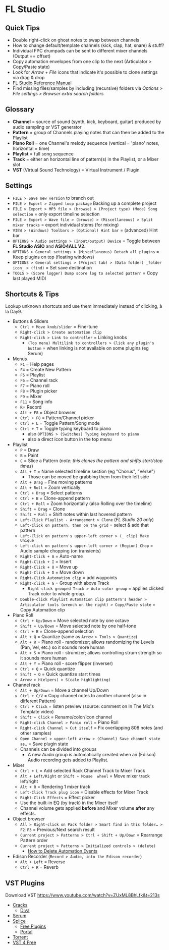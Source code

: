 # FL Studio

## Quick Tips

* Double right-click on ghost notes to swap between channels
* How to change default/template channels (kick, clap, hat, snare) & stuff?
* Individual FPC drumpads can be sent to different mixer channels (Output == offset)
* Copy automation envelopes from one clip to the next (Articulator > Copy/Paste state)
* Look for _Arrow + File_ icons that indicate it's possible to clone settings via drag & drop
* [FL Studio Reference Manual](https://www.image-line.com/support/flstudio_online_manual/html/title.htm)
* Find missing files/samples by including (recursive) folders via _Options > File settings > Browser extra search folders_

## Glossary

* **Channel** = source of sound (synth, kick, keyboard, guitar) produced by audio sampling or VST generator
* **Pattern** = group of Channels playing notes that can then be added to the Playlist
* **Piano Roll** = one Channel's melody sequence (vertical = 'piano' notes, horizontal = time)
* **Playlist** = full song sequence
* **Track** = either an horizontal line of pattern(s) in the Playlist, or a Mixer slot
* **VST** (Virtual Sound Technology) = Virtual Instrument / Plugin

## Settings

* `FILE > Save new version` to branch out
* `FILE > Export > Zipped loop package` Backing up a complete project
* `FILE > Export > MP3 file > (browse) > (Project type) (Mode) Song selection` = only export timeline selection
* `FILE > Export > Wave file > (browse) > (Miscellaneous) > Split mixer tracks` = export individual stems (for mixing)
* `VIEW > (Windows) Toolbars > (Optional) Hint bar` = (advanced) Hint bar
* `OPTIONS > Audio settings > (Input/output) Device` = Toggle between **FL Studio ASIO** and **ASIO4ALL V2**.
* `OPTIONS > General settings > (Miscellaneous) Detach all plugins` = Keep plugins on top (floating windows)
* `OPTIONS > General settings > (Project tab) > (Data folder) _folder icon_ > (find)` = Set save destination
* `TOOLS > (Score logger) Dump score log to selected pattern` = Copy last played MIDI

## Shortcuts & Tips

Lookup unknown shortcuts and use them immediately instead of clicking, à la Day9.

* Buttons & Sliders
  * `Ctrl + Move knob/slider` = Fine-tune
  * `Right-click > Create automation clip`
  * `Right-click > Link to controller` = Linking knobs
    * `(Top menu) Multilink to controllers > Click any plugin's button` = when linking is not available on some plugins (eg Serum)
* Menus
  * `F1` = Help pages
  * `F4` = Create New Pattern
  * `F5` = Playlist
  * `F6` = Channel rack
  * `F7` = Piano roll
  * `F8` = Plugin picker
  * `F9` = Mixer
  * `F11` = Song info
  * `R`= Record
  * `Alt + F8` = Object browser
  * `Ctrl + F8` = Pattern/Channel picker
  * `Ctrl + L` = Toggle Pattern/Song mode
  * `Ctrl + T` = Toggle typing keyboard to piano
    * also `OPTIONS > (Switches) Typing keyboard to piano`
    * also a direct icon button in the top menu
* Playlist
  * `P` = Draw
  * `B` = Paint
  * `C` = Slice a Pattern (_note: this clones the pattern and shifts start/stop times_)
  * `Alt + T` = Name selected timeline section (eg "Chorus", "Verse")
    * Those can be moved be grabbing them from their left side
  * `Alt + Drag` = Fine moving patterns
  * `Alt + Roll` = Zoom vertically
  * `Ctrl + Drag` = Select patterns
  * `Ctrl + B` = Clone-append pattern
  * `Ctrl + Roll` = Zoom horizontally (also Rolling over the timeline)
  * `Shift + Drag` = Clone
  * `Shift + Roll` = Shift notes within last hovered pattern
  * `Left-Click Playlist - Arrangement > Clone` (_FL Studio 20 only_)
  * `Left-Click on pattern, then on the grid` = select & add that pattern
  * `Left-Click on pattern's upper-left corner > (_ clip) Make Unique`
  * `Left-click on pattern's upper-left corner > (Region) Chop` = Audio sample chopping (on transients)
  * `Right-Click + A` = Auto-name
  * `Right-Click + I` = Insert
  * `Right-Click + U` = Move up
  * `Right-Click + D` = Move down
  * `Right-Click Automation clip` = add waypoints
  * `Right-click + G` = Group with above Track
    * `Right-click grouped Track > Auto-color group` = applies clicked Track color to whole group.
  * `Double-click Playlist Automation clip pattern's header > Articulator tools (wrench on the right) > Copy/Paste state` = Copy Automation clip
* Piano Roll
  * `Ctrl + Up/Down` = Move selected note by one octave
  * `Shift + Up/Down` = Move selected note by one half-tone
  * `Ctrl + B` = Clone-append selection
  * `Alt + Q` = Quantize (same as `Arrow > Tools > Quantize`)
  * `Alt + R` = Piano roll - randomizer; allows randomizing the Levels (Pan, Vel, etc.) so it sounds more human
  * `Alt + S` = Piano roll - strumizer; allows controlling strum strength so it sounds more human
  * `Alt + Y` = Piano roll - score flipper (inverser)
  * `Ctrl + Q` = Quick quantize
  * `Shift + Q` = Quick quantize start times
  * `Arrow > H(elpers) > S(cale highlighting)`
* Channel rack
  * `Alt + Up/Down` = Move a channel Up/Down
  * `Ctrl + C/V` = Copy channel notes to another channel (also in different Pattern)
  * `Ctrl + Click` = listen preview (source: comment on In The Mix's Template video)
  * `Shift + Click` = Rename/color/icon channel
  * `Right-click Channel > Panio roll` = Piano Roll
  * `Right-click Channel > Cut itself` = Fix overlapping 808 notes (and other samples)
  * `Open Channel > upper-left arrow > (Channel) Save channel state as…` = Save plugin state
  * Channels can be divided into groups
    * A new _Audio_ group is automatically created when an (Edison) Audio recording gets added to Playlist.
* Mixer
  * `Ctrl + L` = Add selected Rack Channel Track to Mixer Track
  * `Alt + Left/Right` or `Shift + Mouse  wheel` = Move mixer track left/right
  * `Alt + R` = Rendering 1 mixer track
  * `Left-Click Track plug icon` = Disable effects for Mixer Track
  * `Right-Click Effects` = Effect picker
  * Use the built-in EQ (by track) in the Mixer itself
  * Channel volume gets applied **before** and Mixer volume **after** any effects.
* Object browser
  * `All > Right-click on Pack folder > Smart find in this folder… > F2|F3` = Previous/Next search result
  * `Current project > Patterns > Ctrl + Shift + Up/Down` = Rearrange Pattern order
  * `Current project > Patterns > Initialized controls > (delete)`
    * [How to Delete Automation Events](https://www.youtube.com/watch?v=HPX70pj7wyE)
* Edison Recorder (`Record > Audio, into the Edison recorder`)
  * `Alt + Left` = Reverse
  * `Ctrl + R` = Reverb

## VST Plugins

Download VST <https://www.youtube.com/watch?v=ZUxML8BhLfk&t=213s>

* [Cracks](https://www.vstcrack.com)
  * [Diva](https://www.vstcrack.com/u-he-diva-1-4-win)
* [Serum](https://splice.com/accounts/sign-up)
* [Splice](https://splice.com)
  * [Free Plugins](https://splice.com/plugins/free_plugins)
  * [Portal](https://splice.com/plugins/38587013-portal-vst-au-by-output)
* [Torrent](https://audionews.org)
* [VST 4 Free](http://vst4free.com)
